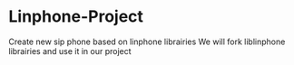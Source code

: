 Linphone-Project
================

Create new sip phone based on linphone librairies 
We will fork liblinphone librairies and use it in our project 
